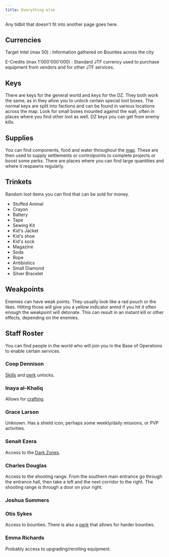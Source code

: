 ```yaml
---
title: Everything else
---
```


Any tidbit that doesn't fit into another page goes here.

## Currencies

Target Intel (max 50)
:   Information gathered on Bounties across the city

 E-Credits (max 1'000'000'000)
:   Standard JTF currency used to purchase equipment from vendors and for other JTF services.

## Keys

There are keys for the general world and keys for the DZ. They both work the same, as in they allow you to unlock certain special loot boxes. The normal keys are split into factions and can be found in various locations across the map. Look for small boxes mounted against the wall, often in places where you find other loot as well. DZ keys you can get from enemy kills.

## Supplies

You can find components, food and water throughout the [map](/map.html). These are then used to supply settlements or controlpoints to complete projects or boost some perks. There are places where you can find large quantities and where it respawns regularly.

## Trinkets

Random loot items you can find that can be sold for money.

- Stuffed Animal
- Crayon
- Battery
- Tape
- Sewing Kit
- Kid's Jacket
- Kid's shoe
- Kid's sock
- Magazine
- Soda
- Rope
- Antibiotics
- Small Diamond
- Silver Bracelet


## Weakpoints

Enemies can have weak points. They usually look like a rad pouch or the likes. Hitting those will give you a yellow indicator anmd if you hit it often enough the weakpoint will detonate. This can result in an instant kill or other effects, depending on the enemies. 

## Staff Roster

You can find people in the world who will join you in the Base of Operations to enable certain services.

### Coop Dennison

[Skills](/skills.html) and [perk](/perks.html) unlocks.

### Inaya al-Khaliq

Allows for [crafting](/crafting.html).

### Grace Larson

Unknown. Has a shield icon, perhaps some weekly/daily missions, or PVP activities.

### Senait Ezera

Access to the [Dark Zones](/dark-zone.html).

### Charles Douglas

Access to the shooting range. From the southern main entrance go through the entrance hall, then take a left and the next corridor to the right. The shooting range is through a door on your right.

### Joshua Summers

### Otis Sykes

Access to bounties. There is also a [perk](/perks.html) that allows for harder bounties.

### Emma Richards

Probably access to upgrading/rerolling equipment.
